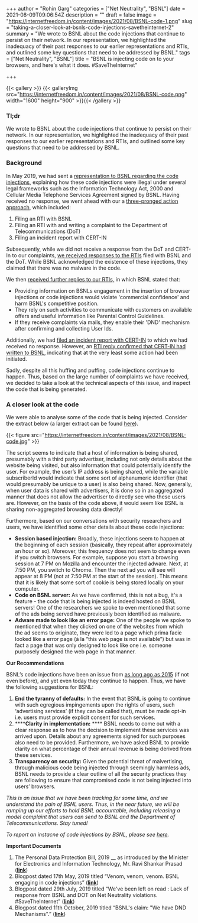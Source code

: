 +++
author = "Rohin Garg"
categories = ["Net Neutrality", "BSNL"]
date = 2021-08-09T09:06:54Z
description = ""
draft = false
image = "https://internetfreedom.in/content/images/2021/08/BSNL-code-1.png"
slug = "taking-a-closer-look-at-bsnls-code-injections-savetheinternet-2"
summary = "We wrote to BSNL about the code injections that continue to persist on their network. In our representation, we highlighted the inadequacy of their past responses to our earlier representations and RTIs, and outlined some key questions that need to be addressed by BSNL."
tags = ["Net Neutrality", "BSNL"]
title = "BSNL is injecting code on to your browsers, and here's what it does. #SaveTheInternet"

+++


{{< gallery >}}
{{< galleryImg  src="https://internetfreedom.in/content/images/2021/08/BSNL-code.png" width="1600" height="900" >}}{{< /gallery >}}

>>>> <form><script src="https://checkout.razorpay.com/v1/payment-button.js" data-payment_button_id="pl_HLkgeWGQLMuddp" async> </script> </form>

### **Tl;dr**

We wrote to BSNL about the code injections that continue to persist on their network. In our representation, we highlighted the inadequacy of their past responses to our earlier representations and RTIs, and outlined some key questions that need to be addressed by BSNL.

### **Background**

In May 2019, we had sent a [representation to BSNL regarding the code injections](https://internetfreedom.in/venom-venom-venom-bsnl-engaging-in-code-injections/), explaining how these code injections were illegal under several legal frameworks such as the Information Technology Act, 2000 and Cellular Media Telephone Services Agreement signed by BSNL. Having received no response, we went ahead with our a [three-pronged action approach](https://internetfreedom.in/weve-been-left-on-read/), which included:

1. Filing an RTI with BSNL
2. Filing an RTI with and writing a complaint to the Department of Telecommunications (DoT)
3. Filing an incident report with CERT-IN

Subsequently, while we did not receive a response from the DoT and CERT-In to our complaints, [we received responses to the RTIs](https://internetfreedom.in/bsnls-code-of-misconduct/) filed with BSNL and the DoT. While BSNL acknowledged the existence of these injections, they claimed that there was no malware in the code.

We then [received further replies to our RTIs,](https://internetfreedom.in/bsnls-claim-we-have-dnd-mechanisms/) in which BSNL stated that:

* Providing  information on BSNLs engagement in the insertion of browser injections or code injections would violate 'commercial confidence' and harm BSNL's competitive position.
* They rely on such activities to communicate with customers on available offers and useful information like Parental Control Guidelines.
* If they receive complaints via mails, they enable their 'DND' mechanism after confirming and collecting User Ids.

Additionally, we had [filed an incident report with CERT-IN](https://drive.google.com/file/d/11FXCBEPN7c8orj5O6B8uMHDQUak3k7Tp/view) to which we had received no response. However, an [RTI reply confirmed that CERT-IN had written to BSNL](https://drive.google.com/file/d/1OCt_kdH60f3qCqEEiJI3JtxDTjly7D1Q/view), indicating that at the very least some action had been initiated.

Sadly, despite all this huffing and puffing, code injections continue to happen. Thus, based on the large number of complaints we have received, we decided to take a look at the technical aspects of this issue, and inspect the code that is being generated.

### A closer look at the code

We were able to analyse some of the code that is being injected. Consider the extract below (a larger extract can be found [here](https://drive.google.com/file/d/10JmPSJvmsYaubHVtrwUiC0ytDicRHBjk/view?usp=sharing)).

{{< figure src="https://internetfreedom.in/content/images/2021/08/BSNL-code.jpg" >}}

The script seems to indicate that a host of information is being shared, presumably with a third party advertiser, including not only details about the website being visited, but also information that could potentially identify the user. For example, the user’s IP address is being shared, while the variable subscriberId would indicate that some sort of alphanumeric identifier (that would presumably be unique to a user) is also being shared. Now, generally, when user data is shared with advertisers, it is done so in an aggregated manner that does not allow the advertiser to directly see who these users are. However, on the basis of the code above, it would seem like BSNL is sharing non-aggregated browsing data directly!

Furthermore, based on our conversations with security researchers and users, we have identified some other details about these code injections:

* **Session based injection:** Broadly, these injections seem to happen at the beginning of each session (basically, they repeat after approximately an hour or so). Moreover, this frequency does not seem to change even if you switch browsers. For example, suppose you start a browsing session at 7 PM on Mozilla and encounter the injected adware. Next, at 7:50 PM, you switch to Chrome. Then the next ad you will see will appear at 8 PM (not at 7:50 PM at the start of the session). This means that it is likely that some sort of cookie is being stored locally on your computer.
* **Code on BSNL server:** As we have confirmed, this is not a bug, it's a feature - the code that is being injected is indeed hosted on BSNL servers! One of the researchers we spoke to even mentioned that some of the ads being served have previously been identified as malware.
* **Adware made to look like an error page:** One of the people we spoke to mentioned that when they clicked on one of the websites from which the ad seems to originate, they were led to a page which prima facie looked like a error page (à la “this web page is not available”) but was in fact a page that was only designed to look like one i.e. someone purposely designed the web page in that manner.

**Our Recommendations**

BSNL’s code injections have been an issue from [as long ago as 2015](https://broadbandforum.co/threads/bsnl-is-inserting-ads-in-websites-sending-their-users-to-malware-sites-through-malware-code-injection.169151/) (if not even before), and yet even today they continue to happen. Thus, we have the following suggestions for BSNL:

1. **End the tyranny of defaults:** In the event that BSNL is going to continue with such egregious impingements upon the rights of users, such ‘advertising services’ (if they can be called that), must be made opt-in i.e. users must provide explicit consent for such services.
2. ******Clarity in implementation:** **** BSNL needs to come out with a clear response as to how the decision to implement these services was arrived upon. Details about any agreements signed for such purposes also need to be provided. Furthermore, we have asked BSNL to provide clarity on what percentage of their annual revenue is being derived from these services.
3. ****Transparency on security:**** Given the potential threat of malvertising, through malicious code being injected through seemingly harmless ads, BSNL needs to provide a clear outline of all the security practices they are following to ensure that compromised code is not being injected into users’ browsers.

_This is an issue that we have been tracking for some time, and we understand the pain of BSNL users. Thus, in the near future, we will be ramping up our efforts to hold BSNL accountable, including  releasing a model complaint that users can send to BSNL and the Department of Telecommunications. Stay tuned!_

_To report an instacne of code injections by BSNL, please see [here](https://blocksurvey.io/survey/1PfQfn62JSDjjyK4nuHoY5t21wKeuocLLm/a9e25aa3-758d-457f-b8b4-24dcb07b2c23)._

**Important Documents**

1. The Personal Data Protection Bill, 2019 __ as introduced by the Minister for Electronics and Information Technology, Mr. Ravi Shankar Prasad ([**link**](http://164.100.47.4/BillsTexts/LSBillTexts/Asintroduced/373_2019_LS_Eng.pdf))
2. Blogpost dated 17th May, 2019 titled “Venom, venom, venom. BSNL engaging in code injections” (**[link](https://internetfreedom.in/venom-venom-venom-bsnl-engaging-in-code-injections/)**)
3. Blogpost dated 29th July, 2019 titled “We've been left on read : Lack of response from BSNL and DOT on Net Neutrality violations. #SaveTheInternet” (**[link](https://internetfreedom.in/weve-been-left-on-read/)**)
4. Blogpost dated 11th October, 2019 titled “BSNL's claim: "We have DND Mechanisms".” (**[link](https://internetfreedom.in/bsnls-claim-we-have-dnd-mechanisms/)**)

> > > <form><script src="https://cdn.razorpay.com/static/widget/subscription-button.js" data-subscription_button_id="pl_HLk5qU1K35hmPH" data-button_theme="brand-color" async> </script> </form>









